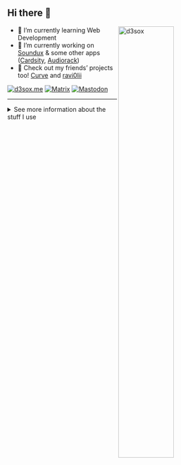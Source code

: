 ## Hi there 👋

<img align="right" width="50%" src="https://github-readme-stats.vercel.app/api?username=D3SOX&show_icons=true&hide_border=true&title_color=fff&bg_color=161b22&text_color=c9d1d9&icon_color=58a6ff" alt="d3sox" />

- 🌱 I’m currently learning Web Development
- 🔭 I’m currently working on [Soundux](https://github.com/Soundux/Soundux) & some other apps ([Cardsity](https://github.com/Cardsity), [Audiorack](https://github.com/Audiorack))
- 💬 Check out my friends’ projects too! [Curve](https://github.com/Curve) and [ravi0lii](https://github.com/ravi0lii)

[![d3sox.me](https://img.shields.io/badge/d3sox.me-4285F4?logo=google-chrome&style=for-the-badge&logoColor=fff)](https://d3sox.me/)
[![Matrix](https://img.shields.io/badge/Matrix-000000?logo=matrix&style=for-the-badge&logoColor=fff)](https://matrix.to/#/@d3sox:matrix.org)
[![Mastodon](https://img.shields.io/badge/Mastodon-3088D4?logo=mastodon&style=for-the-badge&logoColor=fff)](https://chaos.social/@d3sox)

---

<details> 
<summary>See more information about the stuff I use</summary>

<div align="center">

#### Languages
![JavaScript](https://img.shields.io/badge/JavaScript-C2AD07?style=for-the-badge&logo=javascript&logoColor=fff)
[![TypeScript](https://img.shields.io/badge/TypeScript-007ACC?style=for-the-badge&logo=typescript&logoColor=fff)](https://www.typescriptlang.org/)
![C++](https://img.shields.io/badge/C%2B%2B-5C2D91?style=for-the-badge&logo=c%2B%2B&logoColor=fff)
[![PHP](https://img.shields.io/badge/PHP-777BB4?style=for-the-badge&logo=php&logoColor=fff)](https://www.php.net/)
[![Kotlin](https://img.shields.io/badge/Kotlin-0095D5?style=for-the-badge&logo=kotlin&logoColor=fff)](https://kotlinlang.org/)

#### Front-end development
[![Vue.js](https://img.shields.io/badge/Vue.js-4FC08D?style=for-the-badge&logo=vue.js&logoColor=fff)](https://vuejs.org/)
[![Vuetify](https://img.shields.io/badge/Vuetify-1867C0?style=for-the-badge&logo=vuetify&logoColor=fff)](https://vuetifyjs.com/)
[![Tailwind CSS](https://img.shields.io/badge/Tailwind%20CSS-38B2AC?style=for-the-badge&logo=tailwind-css&logoColor=fff)](https://tailwindcss.com/)
[![SCSS](https://img.shields.io/badge/SCSS-CC6699?style=for-the-badge&logo=sass&logoColor=fff)](https://sass-lang.com/)

#### Back-end development
[![Node.js](https://img.shields.io/badge/node.js-339933?style=for-the-badge&logo=node.js&logoColor=fff)](https://nodejs.org/)
[![NestJS](https://img.shields.io/badge/NestJS-E0234E?style=for-the-badge&logo=nestjs&logoColor=fff)](https://nestjs.com/)
[![Laravel](https://img.shields.io/badge/Laravel-FF2D20?style=for-the-badge&logo=laravel&logoColor=fff)](https://laravel.com/)

#### Desktop OS & Software
[![Arch Linux](https://img.shields.io/badge/Arch%20Linux-1793D1?style=for-the-badge&logo=arch%20linux&logoColor=fff)](https://www.archlinux.org/)
[![KDE](https://img.shields.io/badge/KDE-1D99F3?style=for-the-badge&logo=kde&logoColor=fff)](https://kde.org/)
[![Firefox](https://img.shields.io/badge/Firefox-FF7139?style=for-the-badge&logo=firefox%20browser&logoColor=fff)](https://firefox.com/)
[![uBlock Origin](https://img.shields.io/badge/uBlock%20Origin-800000?style=for-the-badge&logo=ublock%20origin&logoColor=fff)](https://github.com/gorhill/uBlock/)
<br>
[![PhpStorm](https://img.shields.io/badge/PhpStorm-c545e3?style=for-the-badge&logo=phpstorm&logoColor=fff)](https://www.jetbrains.com/phpstorm/)
[![CLion](https://img.shields.io/badge/CLion-0aacca?style=for-the-badge&logo=clion&logoColor=fff)](https://www.jetbrains.com/clion/)
[![IntelliJ IDEA](https://img.shields.io/badge/IntelliJ%20IDEA-fe2857?style=for-the-badge&logo=intellij%20idea&logoColor=fff)](https://www.jetbrains.com/idea/)
[![Neovim](https://img.shields.io/badge/Neovim-57A143?style=for-the-badge&logo=neovim&logoColor=fff)](https://neovim.io/)

#### Mobile OS & Software
[![OnePlus](https://img.shields.io/badge/OnePlus-F5010C?style=for-the-badge&logo=oneplus&logoColor=fff)](https://www.oneplus.com/)
[![LineageOS](https://img.shields.io/badge/LineageOS-167C80?style=for-the-badge&logo=lineageos&logoColor=fff)](https://lineageos.org/)
[![microG](https://img.shields.io/badge/microG-4285F4?style=for-the-badge&logo=google&logoColor=fff)](https://microg.org/)
[![F-Droid](https://img.shields.io/badge/F--Droid-1976D2?style=for-the-badge&logo=f-droid&logoColor=fff)](https://f-droid.org/)
[![Aurora Store](https://img.shields.io/badge/Aurora%20Store-414141?style=for-the-badge&logo=google%20play&logoColor=fff)](https://gitlab.com/AuroraOSS/AuroraStore/)

#### Other tools
[![Docker](https://img.shields.io/badge/Docker-2496ED?style=for-the-badge&logo=docker&logoColor=fff)](https://www.docker.com/)
[![Bitwarden](https://img.shields.io/badge/Bitwarden-175DDC?style=for-the-badge&logo=bitwarden&logoColor=fff)](https://bitwarden.com/)
[![NGINX](https://img.shields.io/badge/NGINX-269539?style=for-the-badge&logo=nginx&logoColor=fff)](https://www.nginx.com/)
[![Jenkins](https://img.shields.io/badge/Jenkins-D24939?style=for-the-badge&logo=jenkins&logoColor=fff)](https://www.jenkins.io/)
[![Insomnia](https://img.shields.io/badge/Insomnia-5849BE?style=for-the-badge&logo=insomnia&logoColor=fff)](https://insomnia.rest/)
[![Yarn](https://img.shields.io/badge/Yarn-2C8EBB?style=for-the-badge&logo=yarn&logoColor=fff)](https://yarnpkg.com/)
[![PostgreSQL](https://img.shields.io/badge/PostgreSQL-336791?style=for-the-badge&logo=postgresql&logoColor=fff)](https://www.postgresql.org/)
<br>
[![Raspberry Pi](https://img.shields.io/badge/Raspberry%20Pi-A22846?style=for-the-badge&logo=raspberry%20pi&logoColor=fff)](https://www.raspberrypi.org/)
[![Pi-hole](https://img.shields.io/badge/Pi--hole-96060C?style=for-the-badge&logo=pi-hole&logoColor=fff)](https://pi-hole.net/)

</div>
</details>

